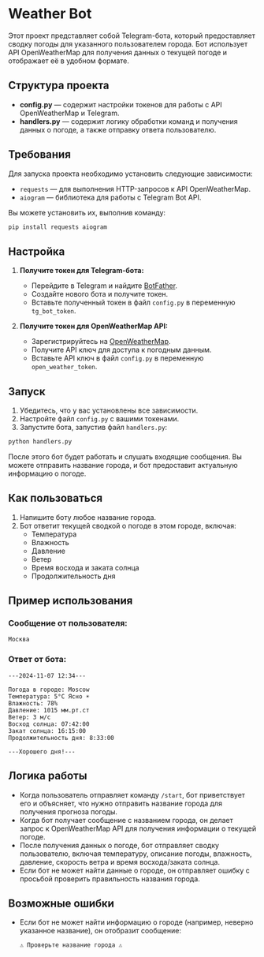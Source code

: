 # Weather Bot

Этот проект представляет собой Telegram-бота, который предоставляет сводку погоды для указанного пользователем города. Бот использует API OpenWeatherMap для получения данных о текущей погоде и отображает её в удобном формате.

## Структура проекта

- **config.py** — содержит настройки токенов для работы с API OpenWeatherMap и Telegram.
- **handlers.py** — содержит логику обработки команд и получения данных о погоде, а также отправку ответа пользователю.

## Требования

Для запуска проекта необходимо установить следующие зависимости:

- `requests` — для выполнения HTTP-запросов к API OpenWeatherMap.
- `aiogram` — библиотека для работы с Telegram Bot API.

Вы можете установить их, выполнив команду:

```bash
pip install requests aiogram
```

## Настройка

1. **Получите токен для Telegram-бота:**
   - Перейдите в Telegram и найдите [BotFather](https://core.telegram.org/bots#botfather).
   - Создайте нового бота и получите токен.
   - Вставьте полученный токен в файл `config.py` в переменную `tg_bot_token`.

2. **Получите токен для OpenWeatherMap API:**
   - Зарегистрируйтесь на [OpenWeatherMap](https://openweathermap.org/).
   - Получите API ключ для доступа к погодным данным.
   - Вставьте API ключ в файл `config.py` в переменную `open_weather_token`.

## Запуск

1. Убедитесь, что у вас установлены все зависимости.
2. Настройте файл `config.py` с вашими токенами.
3. Запустите бота, запустив файл `handlers.py`:

```bash
python handlers.py
```

После этого бот будет работать и слушать входящие сообщения. Вы можете отправить название города, и бот предоставит актуальную информацию о погоде.

## Как пользоваться

1. Напишите боту любое название города.
2. Бот ответит текущей сводкой о погоде в этом городе, включая:
   - Температура
   - Влажность
   - Давление
   - Ветер
   - Время восхода и заката солнца
   - Продолжительность дня

## Пример использования

### Сообщение от пользователя:
```
Москва
```

### Ответ от бота:
```
---2024-11-07 12:34---

Погода в городе: Moscow
Температура: 5°C Ясно ☀️
Влажность: 78%
Давление: 1015 мм.рт.ст
Ветер: 3 м/с
Восход солнца: 07:42:00
Закат солнца: 16:15:00
Продолжительность дня: 8:33:00

---Хорошего дня!---
```

## Логика работы

- Когда пользователь отправляет команду `/start`, бот приветствует его и объясняет, что нужно отправить название города для получения прогноза погоды.
- Когда бот получает сообщение с названием города, он делает запрос к OpenWeatherMap API для получения информации о текущей погоде.
- После получения данных о погоде, бот отправляет сводку пользователю, включая температуру, описание погоды, влажность, давление, скорость ветра и время восхода/заката солнца.
- Если бот не может найти данные о городе, он отправляет ошибку с просьбой проверить правильность названия города.

## Возможные ошибки

- Если бот не может найти информацию о городе (например, неверно указанное название), он отобразит сообщение:
  ```
  ⚠️ Проверьте название города ⚠️
  ```
